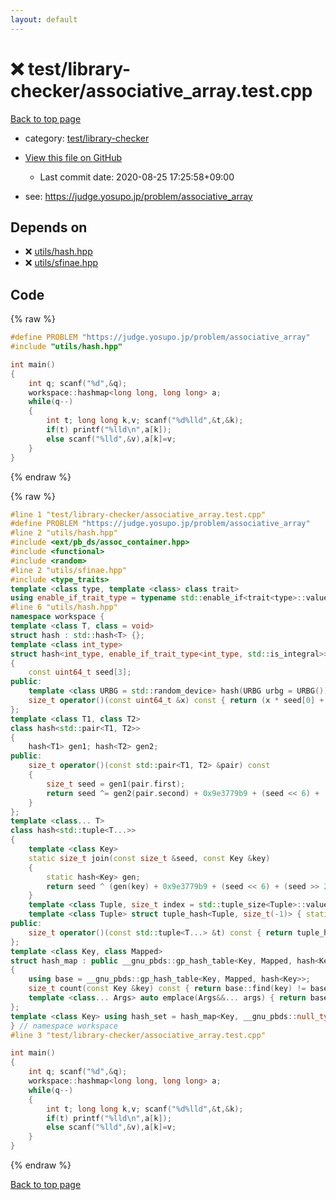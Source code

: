 ```yaml
---
layout: default
---
```


<!-- mathjax config similar to math.stackexchange -->
<script type="text/javascript" async
  src="https://cdnjs.cloudflare.com/ajax/libs/mathjax/2.7.5/MathJax.js?config=TeX-MML-AM_CHTML">
</script>
<script type="text/x-mathjax-config">
  MathJax.Hub.Config({
    TeX: { equationNumbers: { autoNumber: "AMS" }},
    tex2jax: {
      inlineMath: [ ['$','$'] ],
      processEscapes: true
    },
    "HTML-CSS": { matchFontHeight: false },
    displayAlign: "left",
    displayIndent: "2em"
  });
</script>

<script type="text/javascript" src="https://cdnjs.cloudflare.com/ajax/libs/jquery/3.4.1/jquery.min.js"></script>
<script src="https://cdn.jsdelivr.net/npm/jquery-balloon-js@1.1.2/jquery.balloon.min.js" integrity="sha256-ZEYs9VrgAeNuPvs15E39OsyOJaIkXEEt10fzxJ20+2I=" crossorigin="anonymous"></script>
<script type="text/javascript" src="../../../assets/js/copy-button.js"></script>
<link rel="stylesheet" href="../../../assets/css/copy-button.css" />


# :x: test/library-checker/associative_array.test.cpp

<a href="../../../index.html">Back to top page</a>

* category: <a href="../../../index.html#8a40f8ed03f4cdb6c2fe0a2d4731a143">test/library-checker</a>
* <a href="{{ site.github.repository_url }}/blob/master/test/library-checker/associative_array.test.cpp">View this file on GitHub</a>
    - Last commit date: 2020-08-25 17:25:58+09:00


* see: <a href="https://judge.yosupo.jp/problem/associative_array">https://judge.yosupo.jp/problem/associative_array</a>


## Depends on

* :x: <a href="../../../library/utils/hash.hpp.html">utils/hash.hpp</a>
* :x: <a href="../../../library/utils/sfinae.hpp.html">utils/sfinae.hpp</a>


## Code

<a id="unbundled"></a>
{% raw %}
```cpp
#define PROBLEM "https://judge.yosupo.jp/problem/associative_array"
#include "utils/hash.hpp"

int main()
{
    int q; scanf("%d",&q);
    workspace::hashmap<long long, long long> a;
    while(q--)
    {
        int t; long long k,v; scanf("%d%lld",&t,&k);
        if(t) printf("%lld\n",a[k]);
        else scanf("%lld",&v),a[k]=v;
    }
}

```
{% endraw %}

<a id="bundled"></a>
{% raw %}
```cpp
#line 1 "test/library-checker/associative_array.test.cpp"
#define PROBLEM "https://judge.yosupo.jp/problem/associative_array"
#line 2 "utils/hash.hpp"
#include <ext/pb_ds/assoc_container.hpp>
#include <functional>
#include <random>
#line 2 "utils/sfinae.hpp"
#include <type_traits>
template <class type, template <class> class trait>
using enable_if_trait_type = typename std::enable_if<trait<type>::value>::type;
#line 6 "utils/hash.hpp"
namespace workspace {
template <class T, class = void>
struct hash : std::hash<T> {};
template <class int_type>
struct hash<int_type, enable_if_trait_type<int_type, std::is_integral>>
{
    const uint64_t seed[3];
public:
    template <class URBG = std::random_device> hash(URBG urbg = URBG()) : seed{urbg(), urbg(), urbg()} {}
    size_t operator()(const uint64_t &x) const { return (x * seed[0] + (x >> 32) * seed[1] + seed[2]) >> 32; }
};
template <class T1, class T2>
class hash<std::pair<T1, T2>>
{
    hash<T1> gen1; hash<T2> gen2;
public:
    size_t operator()(const std::pair<T1, T2> &pair) const
    {
        size_t seed = gen1(pair.first);
        return seed ^= gen2(pair.second) + 0x9e3779b9 + (seed << 6) + (seed >> 2);
    }
};
template <class... T>
class hash<std::tuple<T...>>
{
    template <class Key>
    static size_t join(const size_t &seed, const Key &key)
    {
        static hash<Key> gen;
        return seed ^ (gen(key) + 0x9e3779b9 + (seed << 6) + (seed >> 2));
    }
    template <class Tuple, size_t index = std::tuple_size<Tuple>::value - 1> struct tuple_hash { static size_t apply(const Tuple &t) { return join(tuple_hash<Tuple, index - 1>::apply(t), std::get<index>(t)); } };
    template <class Tuple> struct tuple_hash<Tuple, size_t(-1)> { static size_t apply(const Tuple &t) { return 0; } };
public:
    size_t operator()(const std::tuple<T...> &t) const { return tuple_hash<std::tuple<T...>>::apply(t); }
};
template <class Key, class Mapped>
struct hash_map : public __gnu_pbds::gp_hash_table<Key, Mapped, hash<Key>>
{
    using base = __gnu_pbds::gp_hash_table<Key, Mapped, hash<Key>>;
    size_t count(const Key &key) const { return base::find(key) != base::end(); }
    template <class... Args> auto emplace(Args&&... args) { return base::insert(typename base::value_type(args...)); }
};
template <class Key> using hash_set = hash_map<Key, __gnu_pbds::null_type>;
} // namespace workspace
#line 3 "test/library-checker/associative_array.test.cpp"

int main()
{
    int q; scanf("%d",&q);
    workspace::hashmap<long long, long long> a;
    while(q--)
    {
        int t; long long k,v; scanf("%d%lld",&t,&k);
        if(t) printf("%lld\n",a[k]);
        else scanf("%lld",&v),a[k]=v;
    }
}

```
{% endraw %}

<a href="../../../index.html">Back to top page</a>

